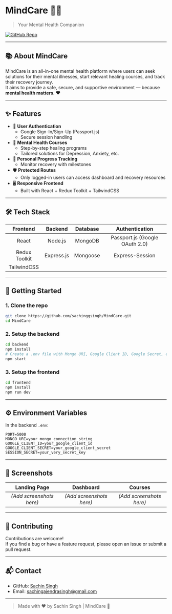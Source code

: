 # MindCare 🧠💬
> Your Mental Health Companion

[![GitHub Repo](https://img.shields.io/badge/GitHub-MindCare-181717?logo=github)](https://github.com/sachinggsingh/MindCare)

---

## 📚 About MindCare
MindCare is an all-in-one mental health platform where users can seek solutions for their mental illnesses, start relevant healing courses, and track their recovery journey.  
It aims to provide a safe, secure, and supportive environment — because **mental health matters**. ❤️

---

## ✨ Features
- 🧠 **User Authentication**
  - Google Sign-In/Sign-Up (Passport.js)
  - Secure session handling
- 📖 **Mental Health Courses**
  - Step-by-step healing programs
  - Tailored solutions for Depression, Anxiety, etc.
- 🎯 **Personal Progress Tracking**
  - Monitor recovery with milestones
- 🛡️ **Protected Routes**
  - Only logged-in users can access dashboard and recovery resources
- 🖥️ **Responsive Frontend**
  - Built with React + Redux Toolkit + TailwindCSS

---

## 🛠️ Tech Stack
| Frontend | Backend | Database | Authentication |
|:--------:|:-------:|:---------:|:--------------:|
| React | Node.js | MongoDB | Passport.js (Google OAuth 2.0) |
| Redux Toolkit | Express.js | Mongoose | Express-Session |
| TailwindCSS | | | |

---

## 🚀 Getting Started

### 1. Clone the repo
```bash
git clone https://github.com/sachinggsingh/MindCare.git
cd MindCare
```

### 2. Setup the backend
```bash
cd backend
npm install
# Create a .env file with Mongo URI, Google Client ID, Google Secret, etc.
npm start
```

### 3. Setup the frontend
```bash
cd frontend
npm install
npm run dev
```

---

## ⚙️ Environment Variables

In the backend `.env`:
```env
PORT=5000
MONGO_URI=your_mongo_connection_string
GOOGLE_CLIENT_ID=your_google_client_id
GOOGLE_CLIENT_SECRET=your_google_client_secret
SESSION_SECRET=your_very_secret_key
```

---

## 📸 Screenshots
| Landing Page | Dashboard | Courses |
|:------------:|:---------:|:-------:|
| *(Add screenshots here)* | *(Add screenshots here)* | *(Add screenshots here)* |

---

## 🤝 Contributing

Contributions are welcome!  
If you find a bug or have a feature request, please open an issue or submit a pull request.

---

## 📬 Contact

- GitHub: [Sachin Singh](https://github.com/sachinggsingh)
- Email: [sachingajendrasingh@gmail.com](mailto:sachingajendrasingh@gmail.com)

---

> Made with ❤️ by Sachin Singh | MindCare 🚀

